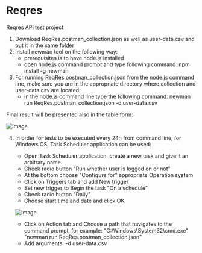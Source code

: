 # Reqres
Reqres API test project

1. Download ReqRes.postman_collection.json as well as user-data.csv and put it in the same folder
2. Install newman tool on the following way:
    - prerequisites is to have node.js installed
    - open node.js command prompt and type following command: npm install -g newman
3. For running ReqRes.postman_collection.json from the node.js command line, make sure you are in the appropriate directory where collection and user-data.csv are located:
    - in the node.js command line type the following command: newman run ReqRes.postman_collection.json -d user-data.csv
    
Final result will be presented also in the table form:

![image](https://user-images.githubusercontent.com/101990378/159373534-b241f85d-334a-43c6-a92d-c1daafc9c97c.png)

4. In order for tests to be executed every 24h from command line, for Windows OS, Task Scheduler application can be used:
    - Open Task Scheduler application, create a new task and give it an arbitrary name.
    - Check radio button "Run whether user is logged on or not"
    - At the bottom choose "Configure for" appropriate Operation system
    - Click on Triggers tab and add New trigger
    - Set new trigger to Begin the task "On a schedule"
    - Check radio button "Daily"
    - Choose start time and date and click OK
    
     ![image](https://user-images.githubusercontent.com/101990378/159375216-c03de548-ddbd-4c5b-a9c8-029d735f7962.png)
     
    - Click on Action tab and Choose a path that navigates to the command prompt, for example: "C:\Windows\System32\cmd.exe" "newman run ReqRes.postman_collection.json"
    - Add arguments:  -d user-data.csv
